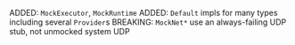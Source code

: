 ADDED: `MockExecutor`, `MockRuntime`
ADDED: `Default` impls for many types including several `Provider`s
BREAKING: `MockNet*` use an always-failing UDP stub, not unmocked system UDP
